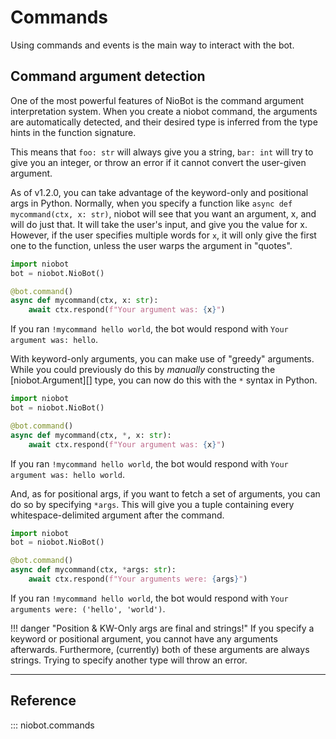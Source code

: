 # Commands

Using commands and events is the main way to interact with the bot.

## Command argument detection

One of the most powerful features of NioBot is the command argument interpretation system.
When you create a niobot command, the arguments are automatically detected, and their desired
type is inferred from the type hints in the function signature.

This means that `foo: str` will always give you a string, `bar: int` will try to give you an integer,
or throw an error if it cannot convert the user-given argument.

As of v1.2.0, you can take advantage of the keyword-only and positional args in Python.
Normally, when you specify a function like `async def mycommand(ctx, x: str)`, niobot will see
that you want an argument, x, and will do just that. It will take the user's input, and give you
the value for x. However, if the user specifies multiple words for `x`, it will only give the first one
to the function, unless the user warps the argument in "quotes".

```python
import niobot
bot = niobot.NioBot()

@bot.command()
async def mycommand(ctx, x: str):
    await ctx.respond(f"Your argument was: {x}")
```
If you ran `!mycommand hello world`, the bot would respond with `Your argument was: hello`.

With keyword-only arguments, you can make use of "greedy" arguments.
While you could previously do this by *manually* constructing the [niobot.Argument][] type,
you can now do this with the `*` syntax in Python.

```python
import niobot
bot = niobot.NioBot()

@bot.command()
async def mycommand(ctx, *, x: str):
    await ctx.respond(f"Your argument was: {x}")
```
If you ran `!mycommand hello world`, the bot would respond with `Your argument was: hello world`.

And, as for positional args, if you want to fetch a set of arguments, you can do so by specifying
`*args`. This will give you a tuple containing every whitespace-delimited argument after the command.

```python
import niobot
bot = niobot.NioBot()

@bot.command()
async def mycommand(ctx, *args: str):
    await ctx.respond(f"Your arguments were: {args}")
```
If you ran `!mycommand hello world`, the bot would respond with `Your arguments were: ('hello', 'world')`.

!!! danger "Position & KW-Only args are final and strings!"
    If you specify a keyword or positional argument, you cannot have any arguments afterwards.
    Furthermore, (currently) both of these arguments are always strings. Trying to specify
    another type will throw an error.

---

## Reference

::: niobot.commands
